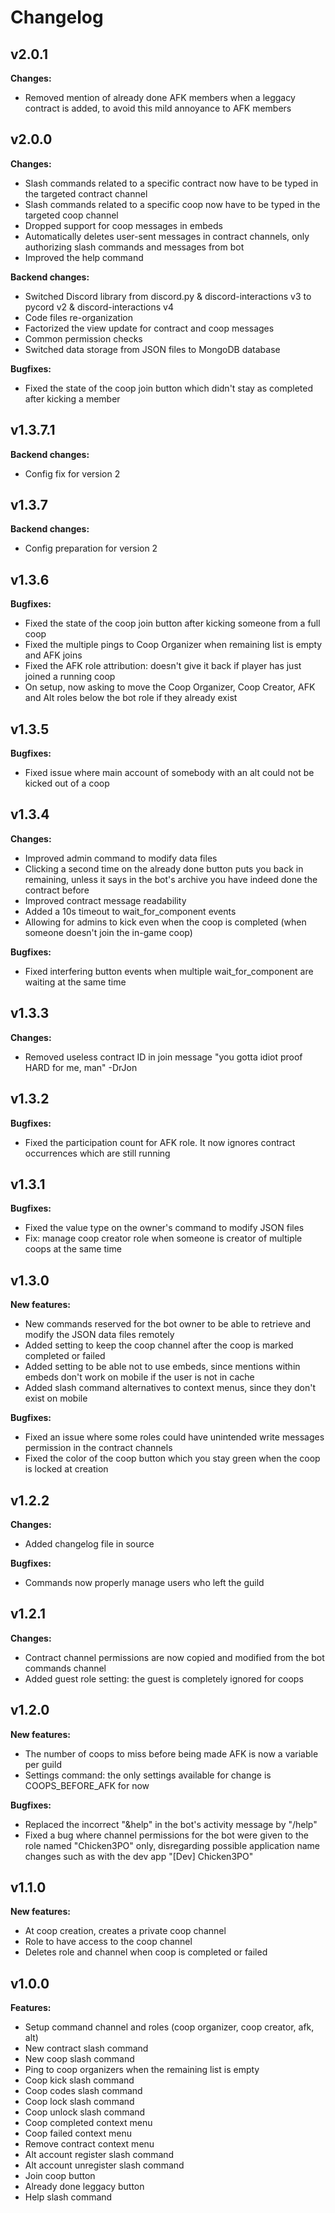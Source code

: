 # Changelog

## v2.0.1

**Changes:**

- Removed mention of already done AFK members when a leggacy contract is added, to avoid this mild annoyance to AFK members

## v2.0.0

**Changes:**

- Slash commands related to a specific contract now have to be typed in the targeted contract channel
- Slash commands related to a specific coop now have to be typed in the targeted coop channel
- Dropped support for coop messages in embeds
- Automatically deletes user-sent messages in contract channels, only authorizing slash commands and messages from bot
- Improved the help command

**Backend changes:**

- Switched Discord library from discord.py & discord-interactions v3 to pycord v2 & discord-interactions v4
- Code files re-organization
- Factorized the view update for contract and coop messages
- Common permission checks
- Switched data storage from JSON files to MongoDB database

**Bugfixes:**

- Fixed the state of the coop join button which didn't stay as completed after kicking a member

## v1.3.7.1

**Backend changes:**

- Config fix for version 2

## v1.3.7

**Backend changes:**

- Config preparation for version 2

## v1.3.6

**Bugfixes:**

- Fixed the state of the coop join button after kicking someone from a full coop
- Fixed the multiple pings to Coop Organizer when remaining list is empty and AFK joins
- Fixed the AFK role attribution: doesn't give it back if player has just joined a running coop
- On setup, now asking to move the Coop Organizer, Coop Creator, AFK and Alt roles below the bot role if they already exist

## v1.3.5

**Bugfixes:**

- Fixed issue where main account of somebody with an alt could not be kicked out of a coop

## v1.3.4

**Changes:**

- Improved admin command to modify data files
- Clicking a second time on the already done button puts you back in remaining, unless it says in the bot's archive you have indeed done the contract before
- Improved contract message readability
- Added a 10s timeout to wait_for_component events
- Allowing for admins to kick even when the coop is completed (when someone doesn't join the in-game coop)

**Bugfixes:**

- Fixed interfering button events when multiple wait_for_component are waiting at the same time

## v1.3.3

**Changes:**

- Removed useless contract ID in join message
"you gotta idiot proof HARD for me, man" -DrJon

## v1.3.2

**Bugfixes:**

- Fixed the participation count for AFK role. It now ignores contract occurrences which are still running

## v1.3.1

**Bugfixes:**

- Fixed the value type on the owner's command to modify JSON files
- Fix: manage coop creator role when someone is creator of multiple coops at the same time

## v1.3.0

**New features:**

- New commands reserved for the bot owner to be able to retrieve and modify the JSON data files remotely
- Added setting to keep the coop channel after the coop is marked completed or failed
- Added setting to be able not to use embeds, since mentions within embeds don't work on mobile if the user is not in cache
- Added slash command alternatives to context menus, since they don't exist on mobile

**Bugfixes:**

- Fixed an issue where some roles could have unintended write messages permission in the contract channels
- Fixed the color of the coop button which you stay green when the coop is locked at creation

## v1.2.2

**Changes:**

- Added changelog file in source

**Bugfixes:**

- Commands now properly manage users who left the guild

## v1.2.1

**Changes:**

- Contract channel permissions are now copied and modified from the bot commands channel
- Added guest role setting: the guest is completely ignored for coops

## v1.2.0

**New features:**

- The number of coops to miss before being made AFK is now a variable per guild
- Settings command: the only settings available for change is COOPS_BEFORE_AFK for now

**Bugfixes:**

- Replaced the incorrect "&help" in the bot's activity message by "/help"
- Fixed a bug where channel permissions for the bot were given to the role named "Chicken3PO" only, disregarding possible application name changes such as with the dev app "[Dev] Chicken3PO"

## v1.1.0

**New features:**

- At coop creation, creates a private coop channel
- Role to have access to the coop channel
- Deletes role and channel when coop is completed or failed

## v1.0.0

**Features:**

- Setup command channel and roles (coop organizer, coop creator, afk, alt)
- New contract slash command
- New coop slash command
- Ping to coop organizers when the remaining list is empty
- Coop kick slash command
- Coop codes slash command
- Coop lock slash command
- Coop unlock slash command
- Coop completed context menu
- Coop failed context menu
- Remove contract context menu
- Alt account register slash command
- Alt account unregister slash command
- Join coop button
- Already done leggacy button
- Help slash command
